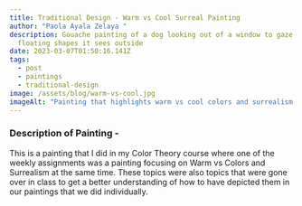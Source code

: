 ```yaml
---
title: Traditional Design - Warm vs Cool Surreal Painting
author: "Paola Ayala Zelaya "
description: Gouache painting of a dog looking out of a window to gaze at the
  floating shapes it sees outside
date: 2023-03-07T01:50:16.141Z
tags:
  - post
  - paintings
  - traditional-design
image: /assets/blog/warm-vs-cool.jpg
imageAlt: "Painting that highlights warm vs cool colors and surrealism "
---
```

### D﻿escription of Painting - 

T﻿his is a painting that I did in my Color Theory course where one of the weekly assignments was a painting focusing on Warm vs Colors and Surrealism at the same time. These topics were also topics that were gone over in class to get a better understanding of how to have depicted them in our paintings that we did individually.